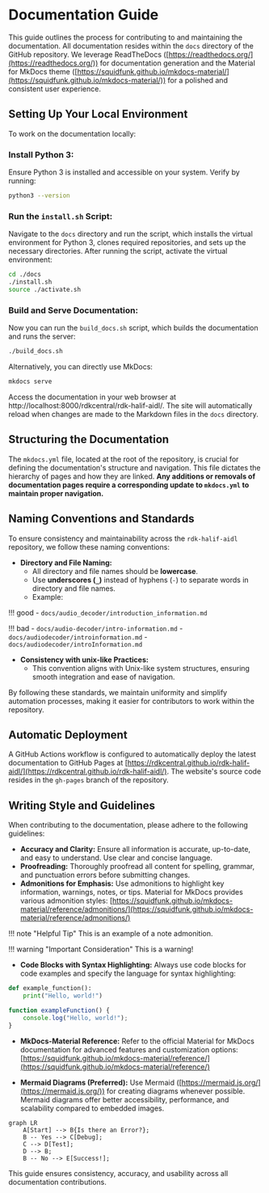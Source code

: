 # Documentation Guide

This guide outlines the process for contributing to and maintaining the documentation. All documentation resides within the `docs` directory of the GitHub repository. We leverage ReadTheDocs ([https://readthedocs.org/](https://readthedocs.org/)) for documentation generation and the Material for MkDocs theme ([https://squidfunk.github.io/mkdocs-material/](https://squidfunk.github.io/mkdocs-material/)) for a polished and consistent user experience.

## Setting Up Your Local Environment

To work on the documentation locally:

### **Install Python 3:**

Ensure Python 3 is installed and accessible on your system. Verify by running:

```bash
python3 --version
```

### **Run the ****`install.sh`**** Script:**

Navigate to the `docs` directory and run the script, which installs the virtual environment for Python 3, clones required repositories, and sets up the necessary directories.
After running the script, activate the virtual environment:

```bash
cd ./docs
./install.sh
source ./activate.sh
```

### **Build and Serve Documentation:**

Now you can run the `build_docs.sh` script, which builds the documentation and runs the server:

```bash
./build_docs.sh
```

Alternatively, you can directly use MkDocs:

```bash
mkdocs serve
```

Access the documentation in your web browser at http://localhost:8000/rdkcentral/rdk-halif-aidl/. The site will automatically reload when changes are made to the Markdown files in the `docs` directory.

## Structuring the Documentation

The `mkdocs.yml` file, located at the root of the repository, is crucial for defining the documentation's structure and navigation. This file dictates the hierarchy of pages and how they are linked. **Any additions or removals of documentation pages require a corresponding update to ****`mkdocs.yml`**** to maintain proper navigation.**

## Naming Conventions and Standards

To ensure consistency and maintainability across the `rdk-halif-aidl` repository, we follow these naming conventions:

- **Directory and File Naming:**
  - All directory and file names should be **lowercase**.
  - Use **underscores (`_`)** instead of hyphens (`-`) to separate words in directory and file names.
  - Example:

!!! good
    - `docs/audio_decoder/introduction_information.md`

!!! bad
    - `docs/audio-decoder/intro-information.md`
    - `docs/audiodecoder/introinformation.md`
    - `docs/audiodecoder/introInformation.md`

- **Consistency with unix-like Practices:**
  - This convention aligns with Unix-like system structures, ensuring smooth integration and ease of navigation.

By following these standards, we maintain uniformity and simplify automation processes, making it easier for contributors to work within the repository.

## Automatic Deployment

A GitHub Actions workflow is configured to automatically deploy the latest documentation to GitHub Pages at [https://rdkcentral.github.io/rdk-halif-aidl/](https://rdkcentral.github.io/rdk-halif-aidl/). The website's source code resides in the `gh-pages` branch of the repository.

## Writing Style and Guidelines

When contributing to the documentation, please adhere to the following guidelines:

- **Accuracy and Clarity:** Ensure all information is accurate, up-to-date, and easy to understand. Use clear and concise language.
- **Proofreading:** Thoroughly proofread all content for spelling, grammar, and punctuation errors before submitting changes.
- **Admonitions for Emphasis:** Use admonitions to highlight key information, warnings, notes, or tips. Material for MkDocs provides various admonition styles: [https://squidfunk.github.io/mkdocs-material/reference/admonitions/](https://squidfunk.github.io/mkdocs-material/reference/admonitions/)

!!! note "Helpful Tip"
    This is an example of a note admonition.

!!! warning "Important Consideration"
    This is a warning!

- **Code Blocks with Syntax Highlighting:** Always use code blocks for code examples and specify the language for syntax highlighting:

```python
def example_function():
    print("Hello, world!")
```

```javascript
function exampleFunction() {
    console.log("Hello, world!");
}
```

- **MkDocs-Material Reference:** Refer to the official Material for MkDocs documentation for advanced features and customization options: [https://squidfunk.github.io/mkdocs-material/reference/](https://squidfunk.github.io/mkdocs-material/reference/)

- **Mermaid Diagrams (Preferred):** Use Mermaid ([https://mermaid.js.org/](https://mermaid.js.org/)) for creating diagrams whenever possible. Mermaid diagrams offer better accessibility, performance, and scalability compared to embedded images.

```mermaid
graph LR
    A[Start] --> B{Is there an Error?};
    B -- Yes --> C[Debug];
    C --> D[Test];
    D --> B;
    B -- No --> E[Success!];
```

This guide ensures consistency, accuracy, and usability across all documentation contributions.

